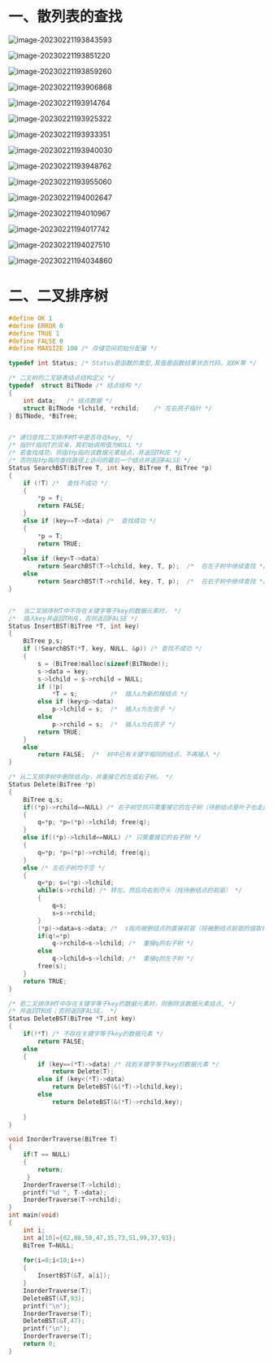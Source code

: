 # 一、散列表的查找

![image-20230221193843593](/home/shizhanli/.config/Typora/typora-user-images/image-20230221193843593.png)

![image-20230221193851220](/home/shizhanli/.config/Typora/typora-user-images/image-20230221193851220.png)

![image-20230221193859260](/home/shizhanli/.config/Typora/typora-user-images/image-20230221193859260.png)

![image-20230221193906868](/home/shizhanli/.config/Typora/typora-user-images/image-20230221193906868.png)

![image-20230221193914764](/home/shizhanli/.config/Typora/typora-user-images/image-20230221193914764.png)

![image-20230221193925322](/home/shizhanli/.config/Typora/typora-user-images/image-20230221193925322.png)

![image-20230221193933351](/home/shizhanli/.config/Typora/typora-user-images/image-20230221193933351.png)

![image-20230221193940030](/home/shizhanli/.config/Typora/typora-user-images/image-20230221193940030.png)

![image-20230221193948762](/home/shizhanli/.config/Typora/typora-user-images/image-20230221193948762.png)

![image-20230221193955060](/home/shizhanli/.config/Typora/typora-user-images/image-20230221193955060.png)

![image-20230221194002647](/home/shizhanli/.config/Typora/typora-user-images/image-20230221194002647.png)

![image-20230221194010967](/home/shizhanli/.config/Typora/typora-user-images/image-20230221194010967.png)

![image-20230221194017742](/home/shizhanli/.config/Typora/typora-user-images/image-20230221194017742.png)

![image-20230221194027510](/home/shizhanli/.config/Typora/typora-user-images/image-20230221194027510.png)

![image-20230221194034860](/home/shizhanli/.config/Typora/typora-user-images/image-20230221194034860.png)

# 二、二叉排序树

```c
#define OK 1
#define ERROR 0
#define TRUE 1
#define FALSE 0
#define MAXSIZE 100 /* 存储空间初始分配量 */

typedef int Status;	/* Status是函数的类型,其值是函数结果状态代码，如OK等 */ 

/* 二叉树的二叉链表结点结构定义 */
typedef  struct BiTNode	/* 结点结构 */
{
	int data;	/* 结点数据 */
	struct BiTNode *lchild, *rchild;	/* 左右孩子指针 */
} BiTNode, *BiTree;


/* 递归查找二叉排序树T中是否存在key, */
/* 指针f指向T的双亲，其初始调用值为NULL */
/* 若查找成功，则指针p指向该数据元素结点，并返回TRUE */
/* 否则指针p指向查找路径上访问的最后一个结点并返回FALSE */
Status SearchBST(BiTree T, int key, BiTree f, BiTree *p) 
{  
	if (!T)	/*  查找不成功 */
	{ 
		*p = f;  
		return FALSE; 
	}
	else if (key==T->data) /*  查找成功 */
	{ 
		*p = T;  
		return TRUE; 
	} 
	else if (key<T->data) 
		return SearchBST(T->lchild, key, T, p);  /*  在左子树中继续查找 */
	else  
		return SearchBST(T->rchild, key, T, p);  /*  在右子树中继续查找 */
}


/*  当二叉排序树T中不存在关键字等于key的数据元素时， */
/*  插入key并返回TRUE，否则返回FALSE */
Status InsertBST(BiTree *T, int key) 
{  
	BiTree p,s;
	if (!SearchBST(*T, key, NULL, &p)) /* 查找不成功 */
	{
		s = (BiTree)malloc(sizeof(BiTNode));
		s->data = key;  
		s->lchild = s->rchild = NULL;  
		if (!p) 
			*T = s;			/*  插入s为新的根结点 */
		else if (key<p->data) 
			p->lchild = s;	/*  插入s为左孩子 */
		else 
			p->rchild = s;  /*  插入s为右孩子 */
		return TRUE;
	} 
	else 
		return FALSE;  /*  树中已有关键字相同的结点，不再插入 */
}

/* 从二叉排序树中删除结点p，并重接它的左或右子树。 */
Status Delete(BiTree *p)
{
	BiTree q,s;
	if((*p)->rchild==NULL) /* 右子树空则只需重接它的左子树（待删结点是叶子也走此分支) */
	{
		q=*p; *p=(*p)->lchild; free(q);
	}
	else if((*p)->lchild==NULL) /* 只需重接它的右子树 */
	{
		q=*p; *p=(*p)->rchild; free(q);
	}
	else /* 左右子树均不空 */
	{
		q=*p; s=(*p)->lchild;
		while(s->rchild) /* 转左，然后向右到尽头（找待删结点的前驱） */
		{
			q=s;
			s=s->rchild;
		}
		(*p)->data=s->data; /*  s指向被删结点的直接前驱（将被删结点前驱的值取代被删结点的值） */
		if(q!=*p)
			q->rchild=s->lchild; /*  重接q的右子树 */ 
		else
			q->lchild=s->lchild; /*  重接q的左子树 */
		free(s);
	}
	return TRUE;
}

/* 若二叉排序树T中存在关键字等于key的数据元素时，则删除该数据元素结点, */
/* 并返回TRUE；否则返回FALSE。 */
Status DeleteBST(BiTree *T,int key)
{ 
	if(!*T) /* 不存在关键字等于key的数据元素 */ 
		return FALSE;
	else
	{
		if (key==(*T)->data) /* 找到关键字等于key的数据元素 */ 
			return Delete(T);
		else if (key<(*T)->data)
			return DeleteBST(&(*T)->lchild,key);
		else
			return DeleteBST(&(*T)->rchild,key);
		 
	}
}

void InorderTraverse(BiTree T)
{
	if(T == NULL)
	{
		return;
	 } 
	InorderTraverse(T->lchild);
	printf("%d ", T->data);
	InorderTraverse(T->rchild);
}
int main(void)
{    
	int i;
	int a[10]={62,88,58,47,35,73,51,99,37,93};
	BiTree T=NULL;
	
	for(i=0;i<10;i++)
	{
		InsertBST(&T, a[i]);
	}
	InorderTraverse(T);
	DeleteBST(&T,93);
	printf("\n");
	InorderTraverse(T);
	DeleteBST(&T,47);
	printf("\n");
	InorderTraverse(T);
	return 0;
}
```

